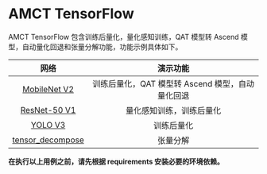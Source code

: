 # AMCT TensorFlow

AMCT TensorFlow 包含训练后量化，量化感知训练，QAT 模型转 Ascend 模型，自动量化回退和张量分解功能，功能示例具体如下。

| 网络 | 演示功能 |
| :-: | :-: |
| [MobileNet V2](./mobilenet_v2/README_zh.md) | 训练后量化，QAT 模型转 Ascend 模型，自动量化回退 |
| [ResNet-50 V1](./resnet-50_v1/README_zh.md) | 量化感知训练，训练后量化 |
| [YOLO V3](./yolo_v3/README_zh.md) | 训练后量化 |
| [tensor_decompose](./tensor_decompose/README_zh.md) | 张量分解 |

**在执行以上用例之前，请先根据 requirements 安装必要的环境依赖。**
